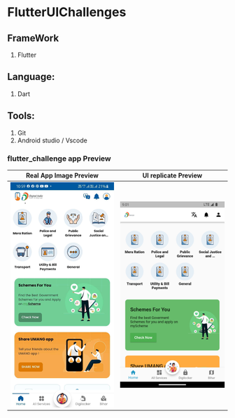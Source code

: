 # FlutterUIChallenges

## FrameWork
1. Flutter

## Language:
1. Dart

## Tools:
1. Git
2. Android studio / Vscode

### flutter_challenge app Preview

|        Real App Image Preview        |        UI replicate Preview        |
|:----------------------------------:|:-----------------------------------:|
| <img src="realapp.jpg" width="350"> | <img src="sample.png" width="350"> |